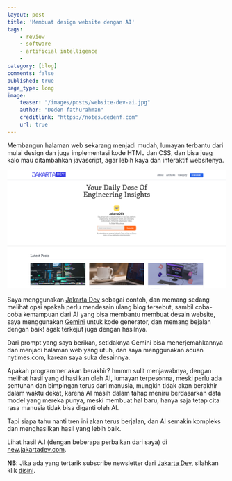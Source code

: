 ```yaml
---
layout: post
title: 'Membuat design website dengan AI'
tags: 
    - review
    - software
    - artificial intelligence
    - 
category: [blog]
comments: false
published: true
page_type: long
image:
    teaser: "/images/posts/website-dev-ai.jpg"
    author: "Deden fathurahman"
    creditlink: "https://notes.dedenf.com"
    url: true
---
```


Membangun halaman web sekarang menjadi mudah, lumayan terbantu dari mulai design dan juga implementasi kode HTML dan CSS, dan bisa juag kalo mau ditambahkan javascript, agar lebih kaya dan interaktif websitenya.

![](/images/posts/jakartadev.png)

Saya menggunakan [Jakarta Dev](https://jakartadev.com) sebagai contoh, dan memang sedang melihat opsi apakah perlu mendesain ulang blog tersebut, sambil coba-coba kemampuan dari AI yang bisa membantu membuat desain website, saya menggunakan [Gemini](https://gemini.google.com) untuk kode generator, dan memang bejalan dengan baik! agak terkejut juga dengan hasilnya.

Dari prompt yang saya berikan, setidaknya Gemini bisa menerjemahkannya dan menjadi halaman web yang utuh, dan saya menggunakan acuan nytimes.com, karean saya suka desainnya.

Apakah programmer akan berakhir? hmmm sulit menjawabnya, dengan melihat hasil yang dihasilkan oleh AI, lumayan terpesonna, meski perlu ada sentuhan dan bimpingan terus dari manusia, mungkin tidak akan berakhir dalam waktu dekat, karena AI masih dalam tahap meniru berdasarkan data model yang mereka punya, meski membuat hal baru, hanya saja tetap cita rasa manusia tidak bisa diganti oleh AI.

Tapi siapa tahu nanti tren ini akan terus berjalan, dan AI semakin kompleks dan menghasilkan hasil yang lebih baik.

Lihat hasil A.I (dengan beberapa perbaikan dari saya) di [new.jakartadev.com](https://new.jakartadev.com).

**NB**: Jika ada yang tertarik subscribe newsletter dari [Jakarta Dev](https://jakartadev.com), silahkan klik [disini](https://jakartadevtech.substack.com/subscribe).